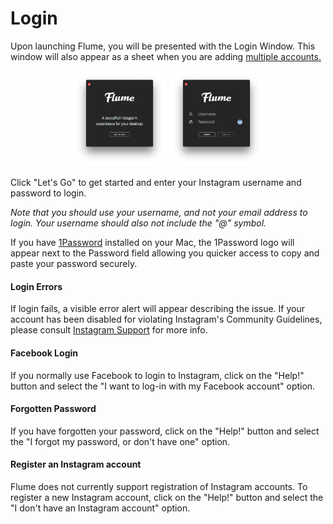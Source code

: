 # Login


Upon launching Flume, you will be presented with the Login Window. This window will also appear as a sheet when you are adding [multiple accounts.](/preferences/accounts.md)

<p style="text-align: center; margin-top: 1em;"><img src="/views/assets/login.png" width="30%" height="30%" /> <img src="/views/assets/login-form.png" width="30%" height="30%" /></p>

Click "Let's Go" to get started and enter your Instagram username and password to login. 

_Note that you should use your username, and not your email address to login. Your username should also not include the "@" symbol._ 

If you have [1Password](https://1password.com) installed on your Mac, the 1Password logo will appear next to the Password field allowing you quicker access to copy and paste your password securely.

#### Login Errors

If login fails, a visible error alert will appear describing the issue. If your account has been disabled for violating Instagram's Community Guidelines, please consult [Instagram Support](https://help.instagram.com/366993040048856) for more info.

#### Facebook Login

If you normally use Facebook to login to Instagram, click on the "Help!" button and select the "I want to log-in with my Facebook account" option.

#### Forgotten Password

If you have forgotten your password, click on the "Help!" button and select the "I forgot my password, or don't have one" option.

#### Register an Instagram account

Flume does not currently support registration of Instagram accounts. To register a new Instagram account, click on the "Help!" button and select the "I don't have an Instagram account" option.

